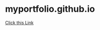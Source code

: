 # myportfolio.github.io
<a href="https://nitish-b2m.github.io/myportfolio.github.io/" target="_blank">Click this Link</a>
